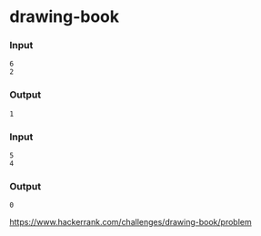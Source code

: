 # drawing-book

### Input 
```
6
2
```

### Output
```
1
```

### Input 
```
5
4
```

### Output
```
0
```

https://www.hackerrank.com/challenges/drawing-book/problem
